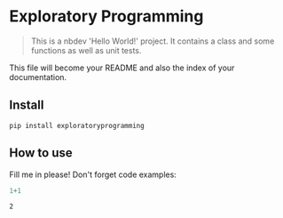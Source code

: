 # Exploratory Programming
> This is a nbdev 'Hello World!' project. It contains a class and some functions as well as unit tests.


This file will become your README and also the index of your documentation.

## Install

`pip install exploratoryprogramming`

## How to use

Fill me in please! Don't forget code examples:

```python
1+1
```




    2


